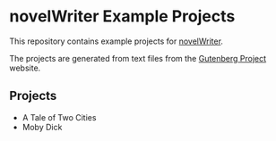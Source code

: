 # novelWriter Example Projects

This repository contains example projects for [novelWriter](https://github.com/vkbo/novelWriter).

The projects are generated from text files from the [Gutenberg Project](http://www.gutenberg.org/) website.

## Projects

* A Tale of Two Cities
* Moby Dick
